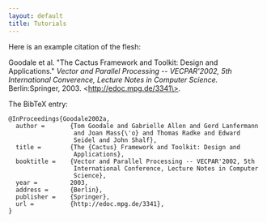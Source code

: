 ```yaml
---
layout: default
title: Tutorials
---
```

Here is an example citation of the flesh:

Goodale et al. \"The Cactus Framework and Toolkit: Design and
Applications.\" *Vector and Parallel Processing \-- VECPAR\'2002, 5th
International Converence, Lecture Notes in Computer Science.*
Berlin:Springer, 2003. \<http://edoc.mpg.de/3341\>.

The BibTeX entry:

    @InProceedings{Goodale2002a,
      author =       {Tom Goodale and Gabrielle Allen and Gerd Lanfermann
                      and Joan Mass{\'o} and Thomas Radke and Edward
                      Seidel and John Shalf},
      title =        {The {Cactus} Framework and Toolkit: Design and
                      Applications},
      booktitle =    {Vector and Parallel Processing -- VECPAR'2002, 5th
                      International Conference, Lecture Notes in Computer
                      Science},
      year =         2003,
      address =      {Berlin},
      publisher =    {Springer},
      url =          {http://edoc.mpg.de/3341},
    }
